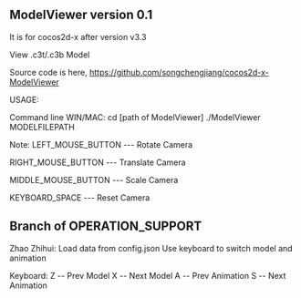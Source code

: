 ## ModelViewer version 0.1 ##
It is for cocos2d-x after version v3.3

View .c3t/.c3b Model

Source code is here,
https://github.com/songchengjiang/cocos2d-x-ModelViewer

USAGE:

Command line
WIN/MAC:
cd [path of ModelViewer]
./ModelViewer MODELFILEPATH

Note: 
LEFT_MOUSE_BUTTON       --- Rotate Camera

RIGHT_MOUSE_BUTTON      --- Translate Camera

MIDDLE_MOUSE_BUTTON    --- Scale Camera

KEYBOARD_SPACE			--- Reset Camera



##	Branch of OPERATION_SUPPORT	##
Zhao Zhihui:
	Load data from config.json
	Use keyboard to switch model and animation

Keyboard:
	Z		--	Prev Model
	X		--	Next Model 
	A		--	Prev Animation
	S		--	Next Animation
